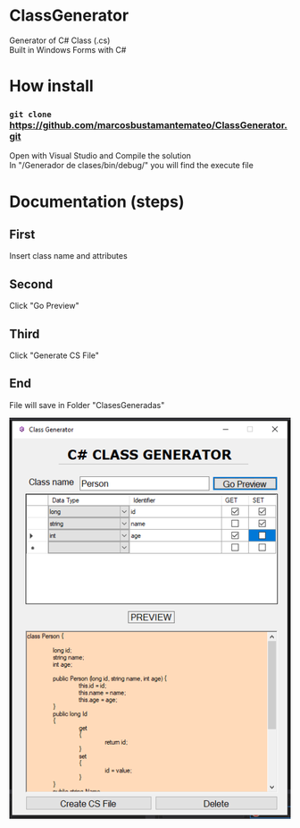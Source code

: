 # ClassGenerator
Generator of C# Class (.cs)<br>
Built in Windows Forms with C#

# How install

### `git clone` https://github.com/marcosbustamantemateo/ClassGenerator.git

Open with Visual Studio and Compile the solution<br>
In "/Generador de clases/bin/debug/" you will find the execute file

# Documentation (steps)

## First

Insert class name and attributes

## Second 

Click "Go Preview"

## Third

Click "Generate CS File"

## End

File will save in Folder "ClasesGeneradas"

![alt text](https://github.com/marcosbustamantemateo/ClassGenerator/blob/master/images/Captura.PNG)



